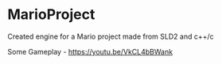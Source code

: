# MarioProject

Created engine for a Mario project made from SLD2 and c++/c

Some Gameplay - https://youtu.be/VkCL4bBWank
